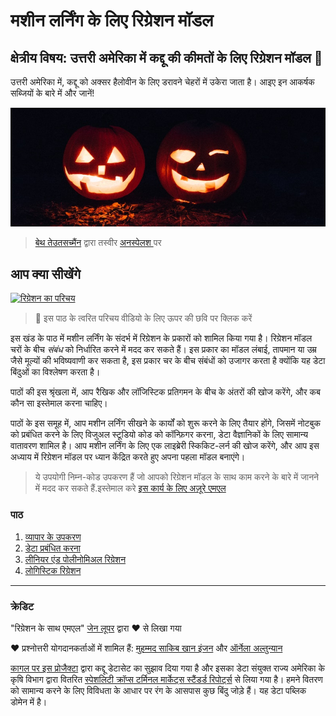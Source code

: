 # मशीन लर्निंग के लिए रिग्रेशन मॉडल
## क्षेत्रीय विषय: उत्तरी अमेरिका में कद्दू की कीमतों के लिए रिग्रेशन मॉडल 🎃

उत्तरी अमेरिका में, कद्दू को अक्सर हैलोवीन के लिए डरावने चेहरों में उकेरा जाता है। आइए इन आकर्षक सब्जियों के बारे में और जानें!

![जैक-ओ-लालटेन](../images/jack-o-lanterns.jpg)
>   <a href="https://unsplash.com/@teutschmann?utm_source=unsplash&utm_medium=referral&utm_content=creditCopyText">बेथ तेउतसच्मैंन</a> द्वारा तस्वीर  <a href="https://unsplash.com/s/photos/jack-o-lanterns?utm_source=unsplash&utm_medium=referral&utm_content=creditCopyText">अनस्पेलश </a> पर
  
## आप क्या सीखेंगे

[![रिग्रेशन का परिचय](https://img.youtube.com/vi/5QnJtDad4iQ/0.jpg)](https://youtu.be/5QnJtDad4iQ "रिग्रेशन परिचय वीडियो - देखने के लिए क्लिक करें!")
> 🎥 इस पाठ के त्वरित परिचय वीडियो के लिए ऊपर की छवि पर क्लिक करें

इस खंड के पाठ में मशीन लर्निंग के संदर्भ में रिग्रेशन के प्रकारों को शामिल किया गया है। रिग्रेशन मॉडल चरों के बीच _संबंध_ को निर्धारित करने में मदद कर सकते हैं। इस प्रकार का मॉडल लंबाई, तापमान या उम्र जैसे मूल्यों की भविष्यवाणी कर सकता है, इस प्रकार चर के बीच संबंधों को उजागर करता है क्योंकि यह डेटा बिंदुओं का विश्लेषण करता है।

पाठों की इस श्रृंखला में, आप रैखिक और लॉजिस्टिक प्रतिगमन के बीच के अंतरों की खोज करेंगे, और कब कौन सा इस्तेमाल करना चाहिए।

पाठों के इस समूह में, आप मशीन लर्निंग सीखने के कार्यों को शुरू करने के लिए तैयार होंगे, जिसमें नोटबुक को प्रबंधित करने के लिए विजुअल स्टूडियो कोड को कॉन्फ़िगर करना, डेटा वैज्ञानिकों के लिए सामान्य वातावरण शामिल है। आप मशीन लर्निंग के लिए एक लाइब्रेरी स्किकिट-लर्न की खोज करेंगे, और आप इस अध्याय में रिग्रेशन मॉडल पर ध्यान केंद्रित करते हुए अपना पहला मॉडल बनाएंगे।

>ये उपयोगी निम्न-कोड उपकरण हैं जो आपको रिग्रेशन मॉडल के साथ काम करने के बारे में जानने में मदद कर सकते हैं.इस्तेमाल करे [इस कार्य के लिए अज़ूरे एमएल](https://docs.microsoft.com/learn/modules/create-regression-model-azure-machine-learning-designer/?WT.mc_id=academic-77952-leestott)

### पाठ

1. [व्यापार के उपकरण](../1-Tools/README.md)
2. [डेटा प्रबंधित करना](../2-Data/README.md)
3. [लीनियर एंड पोलीनोमिअल रिग्रेशन](../3-Linear/README.md)
4. [लोगिस्टिक रिग्रेशन](../4-Logistic/README.md)

---
### क्रेडिट

"रिग्रेशन के साथ एमएल"  [जेन लूपर](https://twitter.com/jenlooper) द्वारा ♥ से लिखा गया

♥️ प्रश्नोत्तरी योगदानकर्ताओं में शामिल हैं: [मुहम्मद साकिब खान इंजन](https://twitter.com/Sakibinan) और [ऑर्नेला अल्तुन्यान](https://twitter.com/ornelladotcom)

[कागल पर इस प्रोजैक्टा](https://www.kaggle.com/usda/a-year-of-pumpkin-prices) द्वारा कद्दू डेटासेट का सुझाव दिया गया है और इसका डेटा संयुक्त राज्य अमेरिका के कृषि विभाग द्वारा वितरित [स्पेशलिटी क्रॉप्स टर्मिनल मार्केट्स स्टैंडर्ड रिपोर्ट्स](https://www.marketnews.usda.gov/mnp/fv-report-config-step1?type=termPrice) से लिया गया है। हमने वितरण को सामान्य करने के लिए विविधता के आधार पर रंग के आसपास कुछ बिंदु जोड़े हैं। यह डेटा पब्लिक डोमेन में है।
